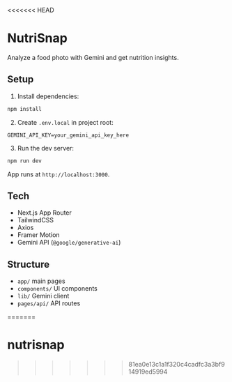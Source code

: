 <<<<<<< HEAD
# NutriSnap

Analyze a food photo with Gemini and get nutrition insights.

## Setup

1. Install dependencies:

```bash
npm install
```

2. Create `.env.local` in project root:

```
GEMINI_API_KEY=your_gemini_api_key_here
```

3. Run the dev server:

```bash
npm run dev
```

App runs at `http://localhost:3000`.

## Tech
- Next.js App Router
- TailwindCSS
- Axios
- Framer Motion
- Gemini API (`@google/generative-ai`)

## Structure
- `app/` main pages
- `components/` UI components
- `lib/` Gemini client
- `pages/api/` API routes

=======
# nutrisnap
>>>>>>> 81ea0e13c1a1f320c4cadfc3a3bf914919ed5994
